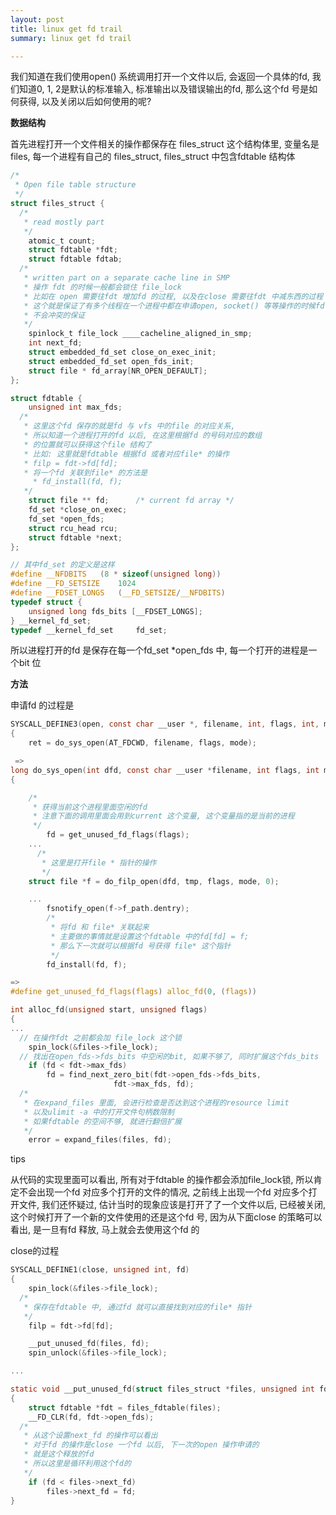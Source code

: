 ```yaml
---
layout: post
title: linux get fd trail
summary: linux get fd trail

---
```


我们知道在我们使用open() 系统调用打开一个文件以后, 会返回一个具体的fd, 我们知道0, 1, 2是默认的标准输入, 标准输出以及错误输出的fd, 那么这个fd 号是如何获得, 以及关闭以后如何使用的呢?

**数据结构**

首先进程打开一个文件相关的操作都保存在 files_struct 这个结构体里, 变量名是files, 每一个进程有自己的 files_struct, files_struct 中包含fdtable 结构体

```c
/*
 * Open file table structure
 */
struct files_struct {
  /*
   * read mostly part
   */
	atomic_t count;
	struct fdtable *fdt;
	struct fdtable fdtab;
  /*
   * written part on a separate cache line in SMP
   * 操作 fdt 的时候一般都会锁住 file_lock
   * 比如在 open 需要往fdt 增加fd 的过程, 以及在close 需要往fdt 中减东西的过程
   * 这个就是保证了有多个线程在一个进程中都在申请open, socket() 等等操作的时候fd 
   * 不会冲突的保证
   */
	spinlock_t file_lock ____cacheline_aligned_in_smp;  
	int next_fd;
	struct embedded_fd_set close_on_exec_init;
	struct embedded_fd_set open_fds_init;
	struct file * fd_array[NR_OPEN_DEFAULT];
};

struct fdtable {
	unsigned int max_fds;
  /*
   * 这里这个fd 保存的就是fd 与 vfs 中的file 的对应关系, 
   * 所以知道一个进程打开的fd 以后, 在这里根据fd 的号码对应的数组
   * 的位置就可以获得这个file 结构了
   * 比如: 这里就是fdtable 根据fd 或者对应file* 的操作
   * filp = fdt->fd[fd];
   * 将一个fd 关联到file* 的方法是
	 * fd_install(fd, f);
   */
	struct file ** fd;      /* current fd array */
	fd_set *close_on_exec;
	fd_set *open_fds;
	struct rcu_head rcu;
	struct fdtable *next;
};

// 其中fd_set 的定义是这样
#define __NFDBITS	(8 * sizeof(unsigned long))
#define __FD_SETSIZE	1024
#define __FDSET_LONGS	(__FD_SETSIZE/__NFDBITS)
typedef struct {
	unsigned long fds_bits [__FDSET_LONGS];
} __kernel_fd_set;
typedef __kernel_fd_set		fd_set;


```



所以进程打开的fd 是保存在每一个fd_set *open_fds 中, 每一个打开的进程是一个bit 位



**方法**

申请fd 的过程是

```c
SYSCALL_DEFINE3(open, const char __user *, filename, int, flags, int, mode)
{
	ret = do_sys_open(AT_FDCWD, filename, flags, mode);

 =>
long do_sys_open(int dfd, const char __user *filename, int flags, int mode)
{

    /*
     * 获得当前这个进程里面空闲的fd
     * 注意下面的调用里面会用到current 这个变量, 这个变量指的是当前的进程
     */
		fd = get_unused_fd_flags(flags);
	...
      /*
       * 这里是打开file * 指针的操作
       */
	struct file *f = do_filp_open(dfd, tmp, flags, mode, 0);

	...
		fsnotify_open(f->f_path.dentry);
        /*
         * 将fd 和 file* 关联起来
         * 主要做的事情就是设置这个fdtable 中的fd[fd] = f;
         * 那么下一次就可以根据fd 号获得 file* 这个指针
         */
		fd_install(fd, f);

=>
#define get_unused_fd_flags(flags) alloc_fd(0, (flags))

int alloc_fd(unsigned start, unsigned flags)
{
...
  // 在操作fdt 之前都会加 file_lock 这个锁
	spin_lock(&files->file_lock);
  // 找出在open_fds->fds_bits 中空闲的bit, 如果不够了, 同时扩展这个fds_bits
	if (fd < fdt->max_fds)
		fd = find_next_zero_bit(fdt->open_fds->fds_bits,
					   fdt->max_fds, fd);
  /*
   * 在expand_files 里面, 会进行检查是否达到这个进程的resource limit
   * 以及ulimit -a 中的打开文件句柄数限制
   * 如果fdtable 的空间不够, 就进行翻倍扩展
   */
	error = expand_files(files, fd);


```

tips

从代码的实现里面可以看出, 所有对于fdtable 的操作都会添加file_lock锁, 所以肯定不会出现一个fd 对应多个打开的文件的情况, 之前线上出现一个fd 对应多个打开文件, 我们还怀疑过, 估计当时的现象应该是打开了了一个文件以后, 已经被关闭, 这个时候打开了一个新的文件使用的还是这个fd 号, 因为从下面close 的策略可以看出, 是一旦有fd 释放, 马上就会去使用这个fd 的

close的过程

```c
SYSCALL_DEFINE1(close, unsigned int, fd)
{
	spin_lock(&files->file_lock);
  /*
   * 保存在fdtable 中, 通过fd 就可以直接找到对应的file* 指针
   */
	filp = fdt->fd[fd];

	__put_unused_fd(files, fd);
	spin_unlock(&files->file_lock);

...

static void __put_unused_fd(struct files_struct *files, unsigned int fd)
{
	struct fdtable *fdt = files_fdtable(files);
	__FD_CLR(fd, fdt->open_fds);
  /*
   * 从这个设置next_fd 的操作可以看出
   * 对于fd 的操作是close 一个fd 以后, 下一次的open 操作申请的
   * 就是这个释放的fd
   * 所以这里是循环利用这个fd的
   */
	if (fd < files->next_fd)
		files->next_fd = fd;
}

```



